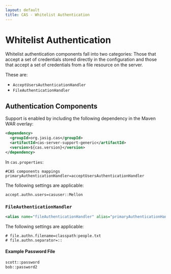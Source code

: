```yaml
---
layout: default
title: CAS - Whitelist Authentication
---
```



# Whitelist Authentication
Whitelist authentication components fall into two categories: Those that accept a set of credentials stored directly in the configuration and those that accept a set of credentials from a file resource on the server.

These are:
* `AcceptUsersAuthenticationHandler`
* `FileAuthenticationHandler`


## Authentication Components
Support is enabled by including the following dependency in the Maven WAR overlay:

```xml
<dependency>
  <groupId>org.jasig.cas</groupId>
  <artifactId>cas-server-support-generic</artifactId>
  <version>${cas.version}</version>
</dependency>
```

In `cas.properties`:

```properties
#CAS components mappings
primaryAuthenticationHandler=acceptUsersAuthenticationHandler
```

The following settings are applicable:

```properties
accept.authn.users=casuser::Mellon
```

### `FileAuthenticationHandler`

```xml
<alias name="fileAuthenticationHandler" alias="primaryAuthenticationHandler" />
```

The following settings are applicable:

```properties
# file.authn.filename=classpath:people.txt
# file.authn.separator=::
```

#### Example Password File
```bash
scott::password
bob::password2
```
